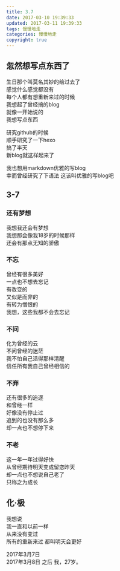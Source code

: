 ```yaml
---
title: 3.7
date: 2017-03-10 19:39:33
updated: 2017-03-11 19:39:33
tags: 慢慢地走
categories: 慢慢地走
copyright: true
---
```


## 忽然想写点东西了

生日那个叫莫名其妙的给过去了  
感觉什么感觉都没有  
每个人都有想重新来过的时候  
我想起了曾经搞的blog  
就像一开始说的  
我想写点东西

研究github的时候  
顺手研究了一下hexo  
搞了半天  
新blog就这样起来了

我也想用markdown优雅的写blog  
幸而曾经研究了下语法
这该叫优雅的写blog吧

## 3-7

### 还有梦想

我想我还会有梦想  
我想那会像我18岁的时候那样  
还会有那点无知的骄傲

### 不忘

曾经有很多美好  
一点也不想去忘记  
有改变的  
又似是而非的  
有转为憎恨的  
我想，这些我都不会去忘记

### 不问

化为曾经的云  
不问曾经的迷茫  
我不怕自己活得那样清醒  
信任所有我自己曾经相信的

### 不弃

还有很多的追逐  
和曾经一样  
好像没有停止过  
追到的也没有那么多  
却一点也不想停下来

### 不老

这一年一年过得好快  
从曾经期待明天变成留恋昨天  
却一点也不想说自己老了  
只称之为成长

## 化·极

我想说  
我一直和以前一样  
从来没有变过  
所有的重新来过
都叫明天会更好

2017年3月7日  
2017年3月8日
之后
我，27岁。
